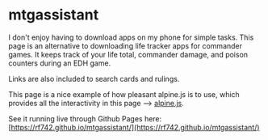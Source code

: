 # mtgassistant

I don't enjoy having to download apps on my phone for simple tasks.
This page is an alternative to downloading life tracker apps for commander games. It keeps
track of your life total, commander damage, and poison counters during an EDH game. 

Links are also included to search cards and rulings.

This page is a nice example of how pleasant alpine.js is to use, which provides
all the interactivity in this page --> [alpine.js](https://alpinejs.dev).

See it running live through Github Pages here:
[https://rf742.github.io/mtgassistant/](https://rf742.github.io/mtgassistant/)

